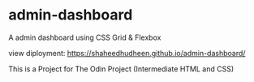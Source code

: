 # admin-dashboard
A admin dashboard using CSS Grid & Flexbox

view diployment: https://shaheedhudheen.github.io/admin-dashboard/


This is a Project for The Odin Project (Intermediate HTML and CSS)

